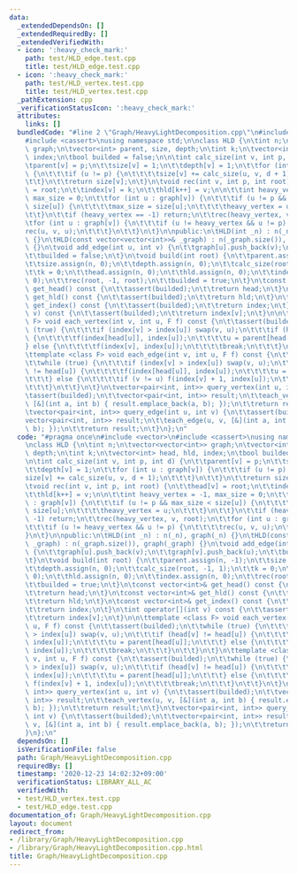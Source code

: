 ```yaml
---
data:
  _extendedDependsOn: []
  _extendedRequiredBy: []
  _extendedVerifiedWith:
  - icon: ':heavy_check_mark:'
    path: test/HLD_edge.test.cpp
    title: test/HLD_edge.test.cpp
  - icon: ':heavy_check_mark:'
    path: test/HLD_vertex.test.cpp
    title: test/HLD_vertex.test.cpp
  _pathExtension: cpp
  _verificationStatusIcon: ':heavy_check_mark:'
  attributes:
    links: []
  bundledCode: "#line 2 \"Graph/HeavyLightDecomposition.cpp\"\n#include <vector>\n\
    #include <cassert>\nusing namespace std;\n\nclass HLD {\n\tint n;\n\tvector<vector<int>>\
    \ graph;\n\tvector<int> parent, size, depth;\n\tint k;\n\tvector<int> head, hld,\
    \ index;\n\tbool builded = false;\n\n\tint calc_size(int v, int p, int d) {\n\t\
    \tparent[v] = p;\n\t\tsize[v] = 1;\n\t\tdepth[v] = 1;\n\t\tfor (int u : graph[v])\
    \ {\n\t\t\tif (u != p) {\n\t\t\t\tsize[v] += calc_size(u, v, d + 1);\n\t\t\t}\n\
    \t\t}\n\t\treturn size[v];\n\t}\n\tvoid rec(int v, int p, int root) {\n\t\thead[v]\
    \ = root;\n\t\tindex[v] = k;\n\t\thld[k++] = v;\n\n\t\tint heavy_vertex = -1,\
    \ max_size = 0;\n\t\tfor (int u : graph[v]) {\n\t\t\tif (u != p && max_size <\
    \ size[u]) {\n\t\t\t\tmax_size = size[u];\n\t\t\t\theavy_vertex = u;\n\t\t\t}\n\
    \t\t}\n\t\tif (heavy_vertex == -1) return;\n\t\trec(heavy_vertex, v, root);\n\t\
    \tfor (int u : graph[v]) {\n\t\t\tif (u != heavy_vertex && u != p) {\n\t\t\t\t\
    rec(u, v, u);\n\t\t\t}\n\t\t}\n\t}\n\npublic:\n\tHLD(int _n) : n(_n), graph(_n)\
    \ {}\n\tHLD(const vector<vector<int>>& _graph) : n(_graph.size()), graph(_graph)\
    \ {}\n\tvoid add_edge(int u, int v) {\n\t\tgraph[u].push_back(v);\n\t\tgraph[v].push_back(u);\n\
    \t\tbuilded = false;\n\t}\n\tvoid build(int root) {\n\t\tparent.assign(n, -1);\n\
    \t\tsize.assign(n, 0);\n\t\tdepth.assign(n, 0);\n\t\tcalc_size(root, -1, 1);\n\
    \t\tk = 0;\n\t\thead.assign(n, 0);\n\t\thld.assign(n, 0);\n\t\tindex.assign(n,\
    \ 0);\n\t\trec(root, -1, root);\n\t\tbuilded = true;\n\t}\n\tconst vector<int>&\
    \ get_head() const {\n\t\tassert(builded);\n\t\treturn head;\n\t}\n\tconst vector<int>&\
    \ get_hld() const {\n\t\tassert(builded);\n\t\treturn hld;\n\t}\n\tconst vector<int>&\
    \ get_index() const {\n\t\tassert(builded);\n\t\treturn index;\n\t}\n\tint operator[](int\
    \ v) const {\n\t\tassert(builded);\n\t\treturn index[v];\n\t}\n\n\ttemplate <class\
    \ F> void each_vertex(int v, int u, F f) const {\n\t\tassert(builded);\n\t\twhile\
    \ (true) {\n\t\t\tif (index[v] > index[u]) swap(v, u);\n\t\t\tif (head[v] != head[u])\
    \ {\n\t\t\t\tf(index[head[u]], index[u]);\n\t\t\t\tu = parent[head[u]];\n\t\t\t\
    } else {\n\t\t\t\tf(index[v], index[u]);\n\t\t\t\tbreak;\n\t\t\t}\n\t\t}\n\t}\n\
    \ttemplate <class F> void each_edge(int v, int u, F f) const {\n\t\tassert(builded);\n\
    \t\twhile (true) {\n\t\t\tif (index[v] > index[u]) swap(v, u);\n\t\t\tif (head[v]\
    \ != head[u]) {\n\t\t\t\tf(index[head[u]], index[u]);\n\t\t\t\tu = parent[head[u]];\n\
    \t\t\t} else {\n\t\t\t\tif (v != u) f(index[v] + 1, index[u]);\n\t\t\t\tbreak;\n\
    \t\t\t}\n\t\t}\n\t}\n\tvector<pair<int, int>> query_vertex(int u, int v) {\n\t\
    \tassert(builded);\n\t\tvector<pair<int, int>> result;\n\t\teach_vertex(u, v,\
    \ [&](int a, int b) { result.emplace_back(a, b); });\n\t\treturn result;\n\t}\n\
    \tvector<pair<int, int>> query_edge(int u, int v) {\n\t\tassert(builded);\n\t\t\
    vector<pair<int, int>> result;\n\t\teach_edge(u, v, [&](int a, int b) { result.emplace_back(a,\
    \ b); });\n\t\treturn result;\n\t}\n};\n"
  code: "#pragma once\n#include <vector>\n#include <cassert>\nusing namespace std;\n\
    \nclass HLD {\n\tint n;\n\tvector<vector<int>> graph;\n\tvector<int> parent, size,\
    \ depth;\n\tint k;\n\tvector<int> head, hld, index;\n\tbool builded = false;\n\
    \n\tint calc_size(int v, int p, int d) {\n\t\tparent[v] = p;\n\t\tsize[v] = 1;\n\
    \t\tdepth[v] = 1;\n\t\tfor (int u : graph[v]) {\n\t\t\tif (u != p) {\n\t\t\t\t\
    size[v] += calc_size(u, v, d + 1);\n\t\t\t}\n\t\t}\n\t\treturn size[v];\n\t}\n\
    \tvoid rec(int v, int p, int root) {\n\t\thead[v] = root;\n\t\tindex[v] = k;\n\
    \t\thld[k++] = v;\n\n\t\tint heavy_vertex = -1, max_size = 0;\n\t\tfor (int u\
    \ : graph[v]) {\n\t\t\tif (u != p && max_size < size[u]) {\n\t\t\t\tmax_size =\
    \ size[u];\n\t\t\t\theavy_vertex = u;\n\t\t\t}\n\t\t}\n\t\tif (heavy_vertex ==\
    \ -1) return;\n\t\trec(heavy_vertex, v, root);\n\t\tfor (int u : graph[v]) {\n\
    \t\t\tif (u != heavy_vertex && u != p) {\n\t\t\t\trec(u, v, u);\n\t\t\t}\n\t\t\
    }\n\t}\n\npublic:\n\tHLD(int _n) : n(_n), graph(_n) {}\n\tHLD(const vector<vector<int>>&\
    \ _graph) : n(_graph.size()), graph(_graph) {}\n\tvoid add_edge(int u, int v)\
    \ {\n\t\tgraph[u].push_back(v);\n\t\tgraph[v].push_back(u);\n\t\tbuilded = false;\n\
    \t}\n\tvoid build(int root) {\n\t\tparent.assign(n, -1);\n\t\tsize.assign(n, 0);\n\
    \t\tdepth.assign(n, 0);\n\t\tcalc_size(root, -1, 1);\n\t\tk = 0;\n\t\thead.assign(n,\
    \ 0);\n\t\thld.assign(n, 0);\n\t\tindex.assign(n, 0);\n\t\trec(root, -1, root);\n\
    \t\tbuilded = true;\n\t}\n\tconst vector<int>& get_head() const {\n\t\tassert(builded);\n\
    \t\treturn head;\n\t}\n\tconst vector<int>& get_hld() const {\n\t\tassert(builded);\n\
    \t\treturn hld;\n\t}\n\tconst vector<int>& get_index() const {\n\t\tassert(builded);\n\
    \t\treturn index;\n\t}\n\tint operator[](int v) const {\n\t\tassert(builded);\n\
    \t\treturn index[v];\n\t}\n\n\ttemplate <class F> void each_vertex(int v, int\
    \ u, F f) const {\n\t\tassert(builded);\n\t\twhile (true) {\n\t\t\tif (index[v]\
    \ > index[u]) swap(v, u);\n\t\t\tif (head[v] != head[u]) {\n\t\t\t\tf(index[head[u]],\
    \ index[u]);\n\t\t\t\tu = parent[head[u]];\n\t\t\t} else {\n\t\t\t\tf(index[v],\
    \ index[u]);\n\t\t\t\tbreak;\n\t\t\t}\n\t\t}\n\t}\n\ttemplate <class F> void each_edge(int\
    \ v, int u, F f) const {\n\t\tassert(builded);\n\t\twhile (true) {\n\t\t\tif (index[v]\
    \ > index[u]) swap(v, u);\n\t\t\tif (head[v] != head[u]) {\n\t\t\t\tf(index[head[u]],\
    \ index[u]);\n\t\t\t\tu = parent[head[u]];\n\t\t\t} else {\n\t\t\t\tif (v != u)\
    \ f(index[v] + 1, index[u]);\n\t\t\t\tbreak;\n\t\t\t}\n\t\t}\n\t}\n\tvector<pair<int,\
    \ int>> query_vertex(int u, int v) {\n\t\tassert(builded);\n\t\tvector<pair<int,\
    \ int>> result;\n\t\teach_vertex(u, v, [&](int a, int b) { result.emplace_back(a,\
    \ b); });\n\t\treturn result;\n\t}\n\tvector<pair<int, int>> query_edge(int u,\
    \ int v) {\n\t\tassert(builded);\n\t\tvector<pair<int, int>> result;\n\t\teach_edge(u,\
    \ v, [&](int a, int b) { result.emplace_back(a, b); });\n\t\treturn result;\n\t\
    }\n};\n"
  dependsOn: []
  isVerificationFile: false
  path: Graph/HeavyLightDecomposition.cpp
  requiredBy: []
  timestamp: '2020-12-23 14:02:32+09:00'
  verificationStatus: LIBRARY_ALL_AC
  verifiedWith:
  - test/HLD_vertex.test.cpp
  - test/HLD_edge.test.cpp
documentation_of: Graph/HeavyLightDecomposition.cpp
layout: document
redirect_from:
- /library/Graph/HeavyLightDecomposition.cpp
- /library/Graph/HeavyLightDecomposition.cpp.html
title: Graph/HeavyLightDecomposition.cpp
---
```

